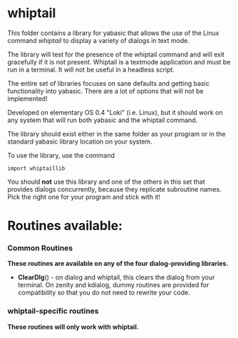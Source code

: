 # whiptail

This folder contains a library for yabasic that allows the use of the Linux command *whiptail* to display a variety of dialogs in text mode.

The library will test for the presence of the whiptail command and will exit gracefully if it is not present. Whiptail is a textmode application and must be run in a terminal. It will not be useful in a headless script.

The entire set of libraries focuses on sane defaults and getting basic functionality into yabasic. There are a lot of options that will not be implemented!

Developed on elementary OS 0.4 "Loki" (i.e. Linux), but it should work on any system that will run both yabasic and the whiptail command.

The library should exist either in the same folder as your program or in the standard yabasic library location on your system.

To use the library, use the command 

    import whiptaillib

You should **not** use this library and one of the others in this set that provides dialogs concurrently, because they replicate subroutine names. Pick the right one for your program and stick with it!

# Routines available:

### Common Routines

**These routines are available on any of the four dialog-providing libraries.**

+ **ClearDlg**\(\) - on dialog and whiptail, this clears the dialog from your terminal. On zenity and kdialog, dummy routines are provided for compatibility so that you do not need to rewrite your code.

### whiptail-specific routines

**These routines will only work with whiptail.**




